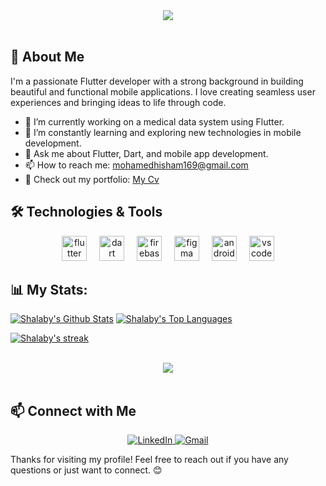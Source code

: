 <div align="center">
    <img src="https://readme-typing-svg.herokuapp.com/?font=Righteous&size=35&center=true&vCenter=true&width=500&height=70&duration=4000&lines=Hi+There!+👋;+I'm+Mohamed+Hisham+!+😎;" />
</div>

<br>

## 🚀 About Me

I'm a passionate Flutter developer with a strong background in building beautiful and functional mobile applications. I love creating seamless user experiences and bringing ideas to life through code.

- 🔭 I’m currently working on a medical data system using Flutter.
- 🌱 I’m constantly learning and exploring new technologies in mobile development.
- 💬 Ask me about Flutter, Dart, and mobile app development.
- 📫 How to reach me: [mohamedhisham169@gmail.com](mailto:mohamedhisham1369@gmail.com)
- 📝 Check out my portfolio: [My Cv](https://drive.google.com/file/d/1dFwXk4UbOJJ-8zj-BgSdDRCfA3uNviaR/view?usp=sharing)

## 🛠️ Technologies & Tools

<div align="center">
  <img src="https://cdn.jsdelivr.net/gh/devicons/devicon/icons/flutter/flutter-original.svg" height="40" alt="flutter logo"  />
  <img width="12" />
  <img src="https://cdn.jsdelivr.net/gh/devicons/devicon/icons/dart/dart-original.svg" height="40" alt="dart logo"  />
  <img width="12" />
  <img src="https://cdn.jsdelivr.net/gh/devicons/devicon/icons/firebase/firebase-plain.svg" height="40" alt="firebase logo"  />
  <img width="12" />
  <img src="https://cdn.jsdelivr.net/gh/devicons/devicon/icons/figma/figma-original.svg" height="40" alt="figma logo"  />
  <img width="12" />
  <img src="https://cdn.jsdelivr.net/gh/devicons/devicon/icons/androidstudio/androidstudio-original.svg" height="40" alt="androidstudio logo"  />
  <img width="12" />
  <img src="https://cdn.jsdelivr.net/gh/devicons/devicon/icons/vscode/vscode-original.svg" height="40" alt="vscode logo"  />
</div>

## 📊 My Stats:

<a href="https://github.com/Shalaby-VBS/github-readme-stats"><img alt="Shalaby's Github Stats" src="https://github-readme-stats.vercel.app/api?username=Shalaby-VBS&show_icons=true&count_private=true&theme=react&hide_border=true&bg_color=0D1117" /></a>
<a href="https://github.com/Shalaby-VBS/github-readme-stats"><img alt="Shalaby's Top Languages" src="https://github-readme-stats.vercel.app/api/top-langs/?username=Shalaby-VBS&langs_count=8&count_private=true&layout=compact&theme=react&hide_border=true&bg_color=0D1117" /></a>
<p align="start">
    <a href="https://github.com/Shalaby-VBS/github-readme-streak-stats">
        <img title="🔥 Get streak stats for your profile at git.io/streak-stats" alt="Shalaby's streak" src="https://github-readme-streak-stats.herokuapp.com/?user=Shalaby-VBS&theme=black-ice&hide_border=true&stroke=0000&background=060A0CD0"/>
    </a>
</p>

<br>
<div align="center">
    <img src="https://user-images.githubusercontent.com/73097560/115834477-dbab4500-a447-11eb-908a-139a6edaec5c.gif" />
</div>
<br>



## 📫 Connect with Me

<div align="center">
  <a href="https://www.linkedin.com/in/mohamed-hisham-8a4b89279">
    <img src="https://img.shields.io/badge/LinkedIn-0077B5?style=flat-square&logo=linkedin" alt="LinkedIn" />
  </a>
  <a href="mailto:mohamedhisham169@gmail.com">
    <img src="https://img.shields.io/badge/Gmail-D14836?style=flat-square&logo=gmail&logoColor=white" alt="Gmail" />
  </a>
</div>

Thanks for visiting my profile! Feel free to reach out if you have any questions or just want to connect. 😊
